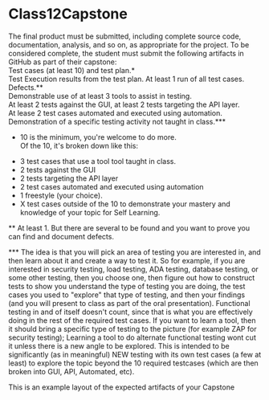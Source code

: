 
# Class12Capstone

The final product must be submitted, including complete source code, documentation, analysis, and so on, as appropriate for the project.  To be considered complete, the student must submit the following artifacts in GitHub as part of their capstone:  
Test cases (at least 10) and test plan.*  
Test Execution results from the test plan. At least 1 run of all test cases.  
Defects.**  
Demonstrable use of at least 3 tools to assist in testing.  
At least 2 tests against the GUI, at least 2 tests targeting the API layer.  
At lease 2 test cases automated and executed using automation.  
Demonstration of a specific testing activity not taught in class.***  
  
  
  
  
* 10 is the minimum, you're welcome to do more.  
Of the 10, it's broken down like this:  
- 3 test cases that use a tool tool taught in class.  
- 2 tests against the GUI  
- 2 tests targeting the API layer  
- 2 test cases automated and executed using automation  
- 1 freestyle (your choice).  
- X test cases outside of the 10 to demonstrate your mastery and knowledge of your topic for Self Learning.  
  
  
** At least 1.  But there are several to be found and you want to prove you can find and document defects.  
  
*** The idea is that you will pick an area of testing you are interested in, and then learn about it and create a way to test it. So for example, if you are interested in security testing, load testing, ADA testing, database testing, or some other testing, then you choose one, then figure out how to construct tests to show you understand the type of testing you are doing, the test cases you used to "explore" that type of testing, and then your findings (and you will present to class as part of the oral presentation). Functional testing in and of itself doesn't count, since that is what you are effectively doing in the rest of the required test cases. If you want to learn a tool, then it should bring a specific type of testing to the picture (for example ZAP for security testing); Learning a tool to do alternate functional testing wont cut it unless there is a new angle to be explored. This is intended to be significantly (as in meaningful) NEW testing with its own test cases (a few at least) to explore the topic beyond the 10 required testcases (which are then broken into GUI, API, Automated, etc).    
  
  
This is an example layout of the expected artifacts of your Capstone  
 
